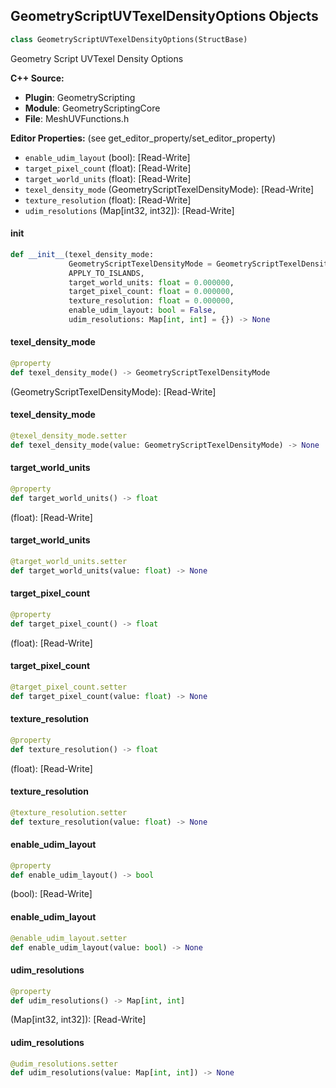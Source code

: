 ## GeometryScriptUVTexelDensityOptions Objects

```python
class GeometryScriptUVTexelDensityOptions(StructBase)
```

Geometry Script UVTexel Density Options

**C++ Source:**

- **Plugin**: GeometryScripting
- **Module**: GeometryScriptingCore
- **File**: MeshUVFunctions.h

**Editor Properties:** (see get_editor_property/set_editor_property)

- ``enable_udim_layout`` (bool):  [Read-Write]
- ``target_pixel_count`` (float):  [Read-Write]
- ``target_world_units`` (float):  [Read-Write]
- ``texel_density_mode`` (GeometryScriptTexelDensityMode):  [Read-Write]
- ``texture_resolution`` (float):  [Read-Write]
- ``udim_resolutions`` (Map[int32, int32]):  [Read-Write]

<a id="unreal.GeometryScriptUVTexelDensityOptions.__init__"></a>

#### __init__

```python
def __init__(texel_density_mode:
             GeometryScriptTexelDensityMode = GeometryScriptTexelDensityMode.
             APPLY_TO_ISLANDS,
             target_world_units: float = 0.000000,
             target_pixel_count: float = 0.000000,
             texture_resolution: float = 0.000000,
             enable_udim_layout: bool = False,
             udim_resolutions: Map[int, int] = {}) -> None
```

<a id="unreal.GeometryScriptUVTexelDensityOptions.texel_density_mode"></a>

#### texel_density_mode

```python
@property
def texel_density_mode() -> GeometryScriptTexelDensityMode
```

(GeometryScriptTexelDensityMode):  [Read-Write]

<a id="unreal.GeometryScriptUVTexelDensityOptions.texel_density_mode"></a>

#### texel_density_mode

```python
@texel_density_mode.setter
def texel_density_mode(value: GeometryScriptTexelDensityMode) -> None
```

<a id="unreal.GeometryScriptUVTexelDensityOptions.target_world_units"></a>

#### target_world_units

```python
@property
def target_world_units() -> float
```

(float):  [Read-Write]

<a id="unreal.GeometryScriptUVTexelDensityOptions.target_world_units"></a>

#### target_world_units

```python
@target_world_units.setter
def target_world_units(value: float) -> None
```

<a id="unreal.GeometryScriptUVTexelDensityOptions.target_pixel_count"></a>

#### target_pixel_count

```python
@property
def target_pixel_count() -> float
```

(float):  [Read-Write]

<a id="unreal.GeometryScriptUVTexelDensityOptions.target_pixel_count"></a>

#### target_pixel_count

```python
@target_pixel_count.setter
def target_pixel_count(value: float) -> None
```

<a id="unreal.GeometryScriptUVTexelDensityOptions.texture_resolution"></a>

#### texture_resolution

```python
@property
def texture_resolution() -> float
```

(float):  [Read-Write]

<a id="unreal.GeometryScriptUVTexelDensityOptions.texture_resolution"></a>

#### texture_resolution

```python
@texture_resolution.setter
def texture_resolution(value: float) -> None
```

<a id="unreal.GeometryScriptUVTexelDensityOptions.enable_udim_layout"></a>

#### enable_udim_layout

```python
@property
def enable_udim_layout() -> bool
```

(bool):  [Read-Write]

<a id="unreal.GeometryScriptUVTexelDensityOptions.enable_udim_layout"></a>

#### enable_udim_layout

```python
@enable_udim_layout.setter
def enable_udim_layout(value: bool) -> None
```

<a id="unreal.GeometryScriptUVTexelDensityOptions.udim_resolutions"></a>

#### udim_resolutions

```python
@property
def udim_resolutions() -> Map[int, int]
```

(Map[int32, int32]):  [Read-Write]

<a id="unreal.GeometryScriptUVTexelDensityOptions.udim_resolutions"></a>

#### udim_resolutions

```python
@udim_resolutions.setter
def udim_resolutions(value: Map[int, int]) -> None
```

<a id="unreal.GeometryScriptBlurMeshVertexColorsOptions"></a>